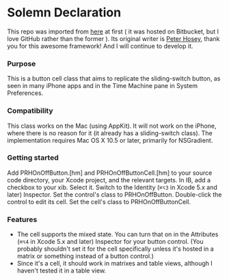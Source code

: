 # Solemn Declaration

This repo was imported from [here]( https://bitbucket.org/boredzo/prhonoffbutton/overview ) at first ( it was hosted on Bitbucket, but I love GitHub rather than the former ).
Its original writer is [Peter Hosey]( https://bitbucket.org/boredzo ), thank you for this awesome framework! And I will continue to develop it.

### Purpose
This is a button cell class that aims to replicate the sliding-switch button, as seen in many iPhone apps and in the Time Machine pane in System Preferences.

### Compatibility
This class works on the Mac (using AppKit). It will not work on the iPhone, where there is no reason for it (it already has a sliding-switch class).
The implementation requires Mac OS X 10.5 or later, primarily for NSGradient.

### Getting started
Add PRHOnOffButton.[hm] and PRHOnOffButtonCell.[hm] to your source code directory, your Xcode project, and the relevant targets.
In IB, add a checkbox to your xib.
Select it. Switch to the Identity (`⌘⌥3` in Xcode 5.x and later) Inspector. Set the control's class to PRHOnOffButton.
Double-click the control to edit its cell. Set the cell's class to PRHOnOffButtonCell.

### Features
* The cell supports the mixed state. You can turn that on in the Attributes (`⌘⌥4` in Xcode 5.x and later) Inspector for your button control. (You probably shouldn't set it for the cell specifically unless it's hosted in a matrix or something instead of a button control.)
* Since it's a cell, it should work in matrixes and table views, although I haven't tested it in a table view.
